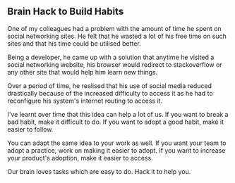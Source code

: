 ## Brain Hack to Build Habits

One of my colleagues had a problem with the amount of time he spent on social networking sites. He felt that he wasted a lot of his free time on such sites and that his time could be utilised better.

Being a developer, he came up with a solution that anytime he visited a social networking website, his browser would redirect to stackoverflow or any other site that would help him learn new things.

Over a period of time, he realised that his use of social media reduced drastically because of the increased difficulty to access it as he had to reconfigure his system's internet routing to access it.

I've learnt over time that this idea can help a lot of us. If you want to break a bad habit, make it difficult to do. If you want to adopt a good habit, make it easier to follow.

You can adapt the same idea to your work as well. If you want your team to adopt a practice, work on making it easier to adopt. If you want to increase your product's adoption, make it easier to access.

Our brain loves tasks which are easy to do. Hack it to help you.